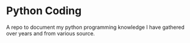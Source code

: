# Python Coding
A repo to document my python programming knowledge I have gathered over years and from various source. 
